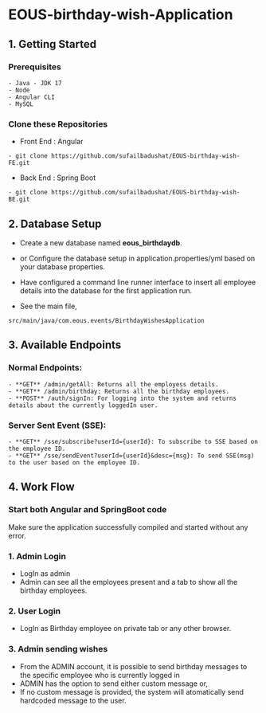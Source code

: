 # EOUS-birthday-wish-Application

## 1. Getting Started
### Prerequisites
```
- Java - JDK 17
- Node
- Angular CLI
- MySQL
```
### Clone these Repositories
- Front End : Angular
```
- git clone https://github.com/sufailbadushat/EOUS-birthday-wish-FE.git
```
- Back End : Spring Boot
```
- git clone https://github.com/sufailbadushat/EOUS-birthday-wish-BE.git
```
## 2. Database Setup
- Create a new database named **eous_birthdaydb**. 
- or Configure the database setup in application.properties/yml based on your database properties.

- Have configured a command line runner interface to insert all employee details into the database for the first application run.
- See the main file,
```
src/main/java/com.eous.events/BirthdayWishesApplication
```
   
## 3. Available Endpoints

### Normal Endpoints:
```
- **GET** /admin/getAll: Returns all the employess details.
- **GET** /admin/birthday: Returns all the birthday employees.
- **POST** /auth/signIn: For logging into the system and returns details about the currently loggedIn user.
```
### Server Sent Event (SSE):
```
- **GET** /sse/subscribe?userId={userId}: To subscribe to SSE based on the employee ID.
- **GET** /sse/sendEvent?userId={userId}&desc={msg}: To send SSE(msg) to the user based on the employee ID.
```
   
## 4. Work Flow

### Start both Angular and SpringBoot code
Make sure the application successfully compiled and started without any error.

### 1. Admin Login
- LogIn as admin
- Admin can see all the employees present and a tab to show all the birthday employees.
### 2. User Login
- LogIn as Birthday employee on private tab or any other browser.
### 3. Admin sending wishes
- From the ADMIN account, it is possible to send birthday messages to the specific employee who is currently logged in
- ADMIN has the option to send either custom message or,
- If no custom message is provided, the system will atomatically send hardcoded message to the user.


